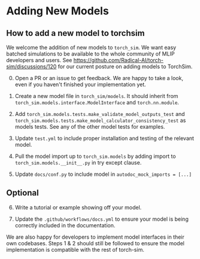 # Adding New Models

## How to add a new model to torchsim

We welcome the addition of new models to `torch_sim`. We want
easy batched simulations to be available to the whole community
of MLIP developers and users.
See https://github.com/Radical-AI/torch-sim/discussions/120 for
our current posture on adding models to TorchSim.

0. Open a PR or an issue to get feedback. We are happy to take a look,
even if you haven't finished your implementation yet.

1. Create a new model file in `torch_sim/models`. It should inherit
from `torch_sim.models.interface.ModelInterface` and `torch.nn.module`.

2. Add `torch_sim.models.tests.make_validate_model_outputs_test` and
`torch_sim.models.tests.make_model_calculator_consistency_test` as
models tests. See any of the other model tests for examples.

3. Update `test.yml` to include proper installation and
testing of the relevant model.

4. Pull the model import up to `torch_sim.models` by adding import to
`torch_sim.models.__init__.py` in try except clause.

5. Update `docs/conf.py` to include model in `autodoc_mock_imports = [...]`

## Optional

6. Write a tutorial or example showing off your model.

7. Update the `.github/workflows/docs.yml` to ensure your model
is being correctly included in the documentation.

We are also happy for developers to implement model interfaces in their
own codebases. Steps 1 & 2 should still be followed to ensure the model
implementation is compatible with the rest of torch-sim.
